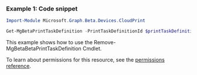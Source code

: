 ### Example 1: Code snippet

```powershellImport-Module Microsoft.Graph.Beta.Devices.CloudPrint

Get-MgBetaPrintTaskDefinition -PrintTaskDefinitionId $printTaskDefinitionId
```
This example shows how to use the Remove-MgBetaBetaPrintTaskDefinition Cmdlet.
To learn about permissions for this resource, see the [permissions reference](/graph/permissions-reference).

